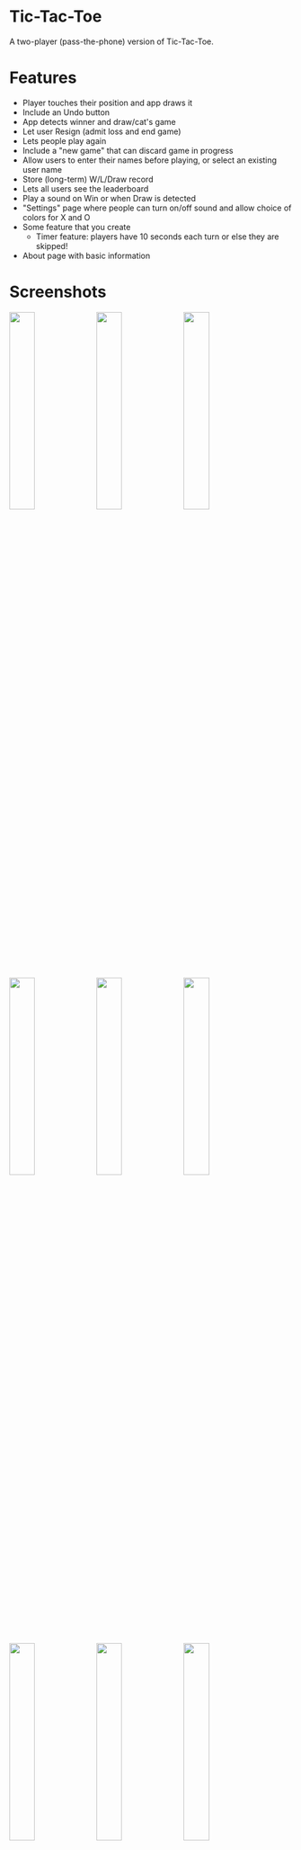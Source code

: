 # Tic-Tac-Toe

A two-player (pass-the-phone) version of Tic-Tac-Toe.

# Features
- Player touches their position and app draws it
- Include an Undo button
- App detects winner and draw/cat's game
- Let user Resign (admit loss and end game)
- Lets people play again
- Include a "new game" that can discard game in progress
- Allow users to enter their names before playing, or select an existing user name
- Store (long-term) W/L/Draw record
- Lets all users see the leaderboard
- Play a sound on Win or when Draw is detected
- "Settings" page where people can turn on/off sound and allow choice of colors for X and O
- Some feature that you create
    - Timer feature: players have 10 seconds each turn or else they are skipped!
- About page with basic information

# Screenshots
<p float="left">
  <img src="https://github.com/kinseyvo/Tic-Tac-Toe/assets/54725252/2da55534-641d-45bd-b1a5-3fb3dbf5dc4f" width="30%" />
  <img src="https://github.com/kinseyvo/Tic-Tac-Toe/assets/54725252/fb51826c-6956-47cc-9c85-d8381ad60e25" width="30%" />
  <img src="https://github.com/kinseyvo/Tic-Tac-Toe/assets/54725252/befec233-ce3f-41df-a1ac-f0128eaf6ba8" width="30%" />
</p>

<p float="left">
  <img src="https://github.com/kinseyvo/Tic-Tac-Toe/assets/54725252/69d50e8c-49ec-4a07-ae60-2e0823ff6cad" width="30%" />
  <img src="https://github.com/kinseyvo/Tic-Tac-Toe/assets/54725252/509c2bb7-5a93-4cc2-abe8-5d2f4c1323d9" width="30%" />
  <img src="https://github.com/kinseyvo/Tic-Tac-Toe/assets/54725252/c919d659-85c9-4c77-ac1c-dc3feeeaaf11" width="30%" />
</p>

<p float="left">
  <img src="https://github.com/kinseyvo/Tic-Tac-Toe/assets/54725252/19f438d8-d93b-4cb5-8389-436970737e3a" width="30%" />
  <img src="https://github.com/kinseyvo/Tic-Tac-Toe/assets/54725252/1a10dcc2-5bed-4017-af0f-ce7f588e3bcc" width="30%" />
  <img src="https://github.com/kinseyvo/Tic-Tac-Toe/assets/54725252/7cae8259-0882-4cf3-9b42-59152c3cba2d" width="30%" />
</p>





This is a new [**React Native**](https://reactnative.dev) project, bootstrapped using [`@react-native-community/cli`](https://github.com/react-native-community/cli).

# Getting Started

>**Note**: Make sure you have completed the [React Native - Environment Setup](https://reactnative.dev/docs/environment-setup) instructions till "Creating a new application" step, before proceeding.

## Step 1: Start the Metro Server

First, you will need to start **Metro**, the JavaScript _bundler_ that ships _with_ React Native.

To start Metro, run the following command from the _root_ of your React Native project:

```bash
# using npm
npm start

# OR using Yarn
yarn start
```

## Step 2: Start your Application

Let Metro Bundler run in its _own_ terminal. Open a _new_ terminal from the _root_ of your React Native project. Run the following command to start your _Android_ or _iOS_ app:

### For Android

```bash
# using npm
npm run android

# OR using Yarn
yarn android
```

### For iOS

```bash
# using npm
npm run ios

# OR using Yarn
yarn ios
```

If everything is set up _correctly_, you should see your new app running in your _Android Emulator_ or _iOS Simulator_ shortly provided you have set up your emulator/simulator correctly.

This is one way to run your app — you can also run it directly from within Android Studio and Xcode respectively.

## Step 3: Modifying your App

Now that you have successfully run the app, let's modify it.

1. Open `App.js` in your text editor of choice and edit some lines.
2. For **Android**: Press the <kbd>R</kbd> key twice or select **"Reload"** from the **Developer Menu** (<kbd>Ctrl</kbd> + <kbd>M</kbd> (on Window and Linux) or <kbd>Cmd ⌘</kbd> + <kbd>M</kbd> (on macOS)) to see your changes!

   For **iOS**: Hit <kbd>Cmd ⌘</kbd> + <kbd>R</kbd> in your iOS Simulator to reload the app and see your changes!

## Congratulations! :tada:

You've successfully run and modified your React Native App. :partying_face:

# Troubleshooting

If you can't get this to work, see the [Troubleshooting](https://reactnative.dev/docs/troubleshooting) page.

# Learn More

To learn more about React Native, take a look at the following resources:

- [React Native Website](https://reactnative.dev) - learn more about React Native.
- [Getting Started](https://reactnative.dev/docs/environment-setup) - an **overview** of React Native and how setup your environment.
- [Learn the Basics](https://reactnative.dev/docs/getting-started) - a **guided tour** of the React Native **basics**.
- [Blog](https://reactnative.dev/blog) - read the latest official React Native **Blog** posts.
- [`@facebook/react-native`](https://github.com/facebook/react-native) - the Open Source; GitHub **repository** for React Native.
